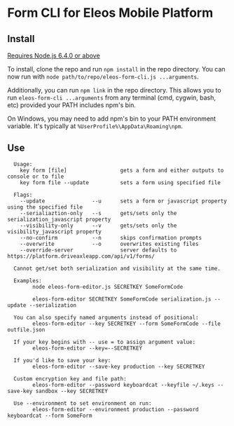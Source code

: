
# Form CLI for Eleos Mobile Platform

## Install

[Requires Node.js 6.4.0 or above](https://nodejs.org/en/download/)

To install, clone the repo and run `npm install` in the repo directory. You can now run with `node path/to/repo/eleos-form-cli.js ...arguments`.

Additionally, you can run `npm link` in the repo directory. This allows you to run `eleos-form-cli ...arguments` from any terminal (cmd, cygwin, bash, etc) provided your PATH includes npm's bin. 

On Windows, you may need to add npm's bin to your PATH environment variable. It's typically at `%UserProfile%\AppData\Roaming\npm`.

## Use

```
  Usage:
    key form [file]                 gets a form and either outputs to console or to file
    key form file --update          sets a form using specified file
  
  Flags:
    --update               --u      sets a form or javascript property using the specified file
    --serialiaztion-only   --s      gets/sets only the serialization_javascript property
    --visibility-only      --v      gets/sets only the visibility_javascript property
    --no-confirm           --n      skips confirmation prompts
    --overwrite            --o      overwrites existing files
    --override-server               server defaults to https://platform.driveaxleapp.com/api/v1/forms/
  
  Cannot get/set both serialization and visibility at the same time.
  
  Examples:
        node eleos-form-editor.js SECRETKEY SomeFormCode
  
        eleos-form-editor SECRETKEY SomeFormCode serialization.js --update --serialization
  
  You can also specify named arguments instead of positional:
        eleos-form-editor --key SECRETKEY --form SomeFormCode --file outfile.json
  
  If your key begins with -- use = to assign argument value:
        eleos-form-editor --key=--SECRETKEY
  
  If you'd like to save your key:
        eleos-form-editor --save-key production --key SECRETKEY
  
  Custom encryption key and file path: 
        eleos-form-editor --password keyboardcat --keyfile ~/.keys --save-key sandbox --key SECRETKEY
  
  Use --environment to set environment on run:
        eleos-form-editor --environment production --password keyboardcat --form SomeForm
```
